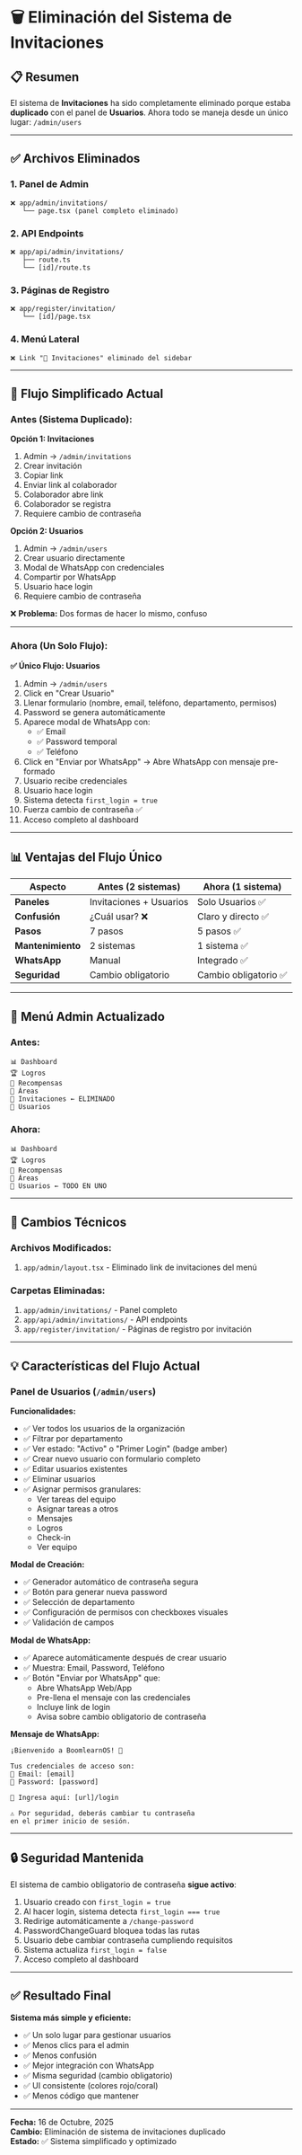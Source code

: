 # 🗑️ Eliminación del Sistema de Invitaciones

## 📋 Resumen

El sistema de **Invitaciones** ha sido completamente eliminado porque estaba **duplicado** con el panel de **Usuarios**. Ahora todo se maneja desde un único lugar: `/admin/users`

---

## ✅ Archivos Eliminados

### 1. Panel de Admin
```
❌ app/admin/invitations/
   └── page.tsx (panel completo eliminado)
```

### 2. API Endpoints
```
❌ app/api/admin/invitations/
   ├── route.ts
   └── [id]/route.ts
```

### 3. Páginas de Registro
```
❌ app/register/invitation/
   └── [id]/page.tsx
```

### 4. Menú Lateral
```
❌ Link "📧 Invitaciones" eliminado del sidebar
```

---

## 🎯 Flujo Simplificado Actual

### Antes (Sistema Duplicado):

**Opción 1: Invitaciones**
1. Admin → `/admin/invitations`
2. Crear invitación
3. Copiar link
4. Enviar link al colaborador
5. Colaborador abre link
6. Colaborador se registra
7. Requiere cambio de contraseña

**Opción 2: Usuarios**
1. Admin → `/admin/users`
2. Crear usuario directamente
3. Modal de WhatsApp con credenciales
4. Compartir por WhatsApp
5. Usuario hace login
6. Requiere cambio de contraseña

❌ **Problema:** Dos formas de hacer lo mismo, confuso

---

### Ahora (Un Solo Flujo):

**✅ Único Flujo: Usuarios**
1. Admin → `/admin/users`
2. Click en "Crear Usuario"
3. Llenar formulario (nombre, email, teléfono, departamento, permisos)
4. Password se genera automáticamente
5. Aparece modal de WhatsApp con:
   - ✅ Email
   - ✅ Password temporal
   - ✅ Teléfono
6. Click en "Enviar por WhatsApp" → Abre WhatsApp con mensaje pre-formado
7. Usuario recibe credenciales
8. Usuario hace login
9. Sistema detecta `first_login = true`
10. Fuerza cambio de contraseña ✅
11. Acceso completo al dashboard

---

## 📊 Ventajas del Flujo Único

| Aspecto | Antes (2 sistemas) | Ahora (1 sistema) |
|---------|-------------------|-------------------|
| **Paneles** | Invitaciones + Usuarios | Solo Usuarios ✅ |
| **Confusión** | ¿Cuál usar? ❌ | Claro y directo ✅ |
| **Pasos** | 7 pasos | 5 pasos ✅ |
| **Mantenimiento** | 2 sistemas | 1 sistema ✅ |
| **WhatsApp** | Manual | Integrado ✅ |
| **Seguridad** | Cambio obligatorio | Cambio obligatorio ✅ |

---

## 🎨 Menú Admin Actualizado

### Antes:
```
📊 Dashboard
🏆 Logros
💎 Recompensas
🏢 Áreas
📧 Invitaciones ← ELIMINADO
👥 Usuarios
```

### Ahora:
```
📊 Dashboard
🏆 Logros
💎 Recompensas
🏢 Áreas
👥 Usuarios ← TODO EN UNO
```

---

## 🔧 Cambios Técnicos

### Archivos Modificados:
1. `app/admin/layout.tsx` - Eliminado link de invitaciones del menú

### Carpetas Eliminadas:
1. `app/admin/invitations/` - Panel completo
2. `app/api/admin/invitations/` - API endpoints
3. `app/register/invitation/` - Páginas de registro por invitación

---

## 💡 Características del Flujo Actual

### Panel de Usuarios (`/admin/users`)

**Funcionalidades:**
- ✅ Ver todos los usuarios de la organización
- ✅ Filtrar por departamento
- ✅ Ver estado: "Activo" o "Primer Login" (badge amber)
- ✅ Crear nuevo usuario con formulario completo
- ✅ Editar usuarios existentes
- ✅ Eliminar usuarios
- ✅ Asignar permisos granulares:
  - Ver tareas del equipo
  - Asignar tareas a otros
  - Mensajes
  - Logros
  - Check-in
  - Ver equipo

**Modal de Creación:**
- ✅ Generador automático de contraseña segura
- ✅ Botón para generar nueva password
- ✅ Selección de departamento
- ✅ Configuración de permisos con checkboxes visuales
- ✅ Validación de campos

**Modal de WhatsApp:**
- ✅ Aparece automáticamente después de crear usuario
- ✅ Muestra: Email, Password, Teléfono
- ✅ Botón "Enviar por WhatsApp" que:
  - Abre WhatsApp Web/App
  - Pre-llena el mensaje con las credenciales
  - Incluye link de login
  - Avisa sobre cambio obligatorio de contraseña

**Mensaje de WhatsApp:**
```
¡Bienvenido a BoomlearnOS! 🚀

Tus credenciales de acceso son:
📧 Email: [email]
🔑 Password: [password]

🔗 Ingresa aquí: [url]/login

⚠️ Por seguridad, deberás cambiar tu contraseña 
en el primer inicio de sesión.
```

---

## 🔒 Seguridad Mantenida

El sistema de cambio obligatorio de contraseña **sigue activo**:

1. Usuario creado con `first_login = true`
2. Al hacer login, sistema detecta `first_login === true`
3. Redirige automáticamente a `/change-password`
4. PasswordChangeGuard bloquea todas las rutas
5. Usuario debe cambiar contraseña cumpliendo requisitos
6. Sistema actualiza `first_login = false`
7. Acceso completo al dashboard

---

## ✅ Resultado Final

**Sistema más simple y eficiente:**
- ✅ Un solo lugar para gestionar usuarios
- ✅ Menos clics para el admin
- ✅ Menos confusión
- ✅ Mejor integración con WhatsApp
- ✅ Misma seguridad (cambio obligatorio)
- ✅ UI consistente (colores rojo/coral)
- ✅ Menos código que mantener

---

**Fecha:** 16 de Octubre, 2025  
**Cambio:** Eliminación de sistema de invitaciones duplicado  
**Estado:** ✅ Sistema simplificado y optimizado
